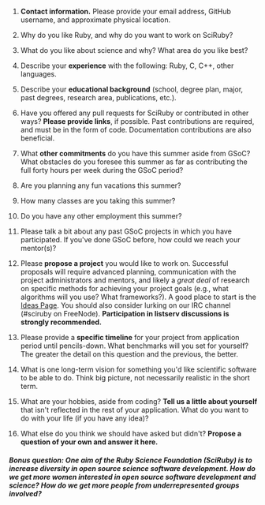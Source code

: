 1. **Contact information.** Please provide your email address, GitHub username, and approximate physical location.

1. Why do you like Ruby, and why do you want to work on SciRuby?

1. What do you like about science and why? What area do you like best?

1. Describe your **experience** with the following: Ruby, C, C++, other languages.

1. Describe your **educational background** (school, degree plan, major, past degrees, research area, publications, etc.).

1. Have you offered any pull requests for SciRuby or contributed in other ways? **Please provide links**, if possible. Past contributions are required, and must be in the form of code. Documentation contributions are also beneficial.

1. What **other commitments** do you have this summer aside from GSoC? What obstacles do you foresee this summer as far as contributing the full forty hours per week during the GSoC period?

1. Are you planning any fun vacations this summer?

1. How many classes are you taking this summer?

1. Do you have any other employment this summer?

1. Please talk a bit about any past GSoC projects in which you have participated. If you've done GSoC before, how could we reach your mentor(s)?

1. Please **propose a project** you would like to work on. Successful proposals will require advanced planning, communication with the project administrators and mentors, and likely a _great deal_ of research on specific methods for achieving your project goals (e.g., what algorithms will you use? What frameworks?). A good place to start is the [Ideas Page](https://github.com/SciRuby/sciruby/wiki/Google-Summer-of-Code-2016-Ideas). You should also consider lurking on our IRC channel (#sciruby on FreeNode). **Participation in listserv discussions is strongly recommended.**

1. Please provide a **specific timeline** for your project from application period until pencils-down. What benchmarks will you set for yourself? The greater the detail on this question and the previous, the better.

1. What is one long-term vision for something you'd like scientific software to be able to do.  Think big picture, not necessarily realistic in the short term.

1. What are your hobbies, aside from coding? **Tell us a little about yourself** that isn't reflected in the rest of your application. What do you want to do with your life (if you have any idea)?

1. What else do you think we should have asked but didn't? **Propose a question of your own and answer it here.**

##### **Bonus question:** One aim of the Ruby Science Foundation (SciRuby) is to increase diversity in open source science software development. How do we get more women interested in open source software development and science? How do we get more people from underrepresented groups involved?
